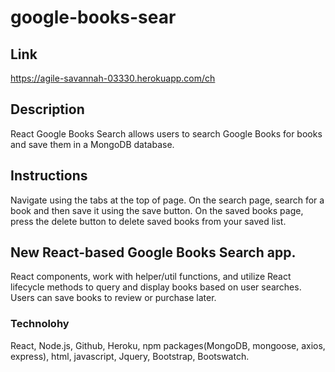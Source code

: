 # google-books-sear

## Link 
https://agile-savannah-03330.herokuapp.com/ch

## Description
React Google Books Search allows users to search Google Books for books and save them in a MongoDB database. 
## Instructions
Navigate using the tabs at the top of page. On the search page, search for a book and then save it using the save button. On the saved books page, press the delete button to delete saved books from your saved list.
## New React-based Google Books Search app.
React components, work with helper/util functions, and utilize React lifecycle methods to query and display books based on user searches.
Users can save books to review or purchase later.
### Technolohy
React, Node.js, Github, Heroku, npm packages(MongoDB, mongoose, axios, express), html, javascript, Jquery, Bootstrap, Bootswatch.
